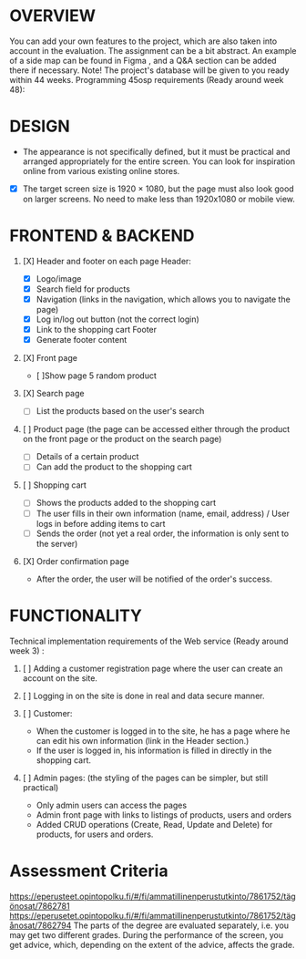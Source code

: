 # OVERVIEW
You can add your own features to the project, which are also taken into account in the evaluation.
The assignment can be a bit abstract. An example of a side map can be found in Figma  , and a Q&A section can be added there if necessary.
Note! The project's database will be given to you ready within 44 weeks.
Programming 45osp requirements (Ready around week 48):



# DESIGN
- The appearance is not specifically defined, but it must be practical and arranged appropriately for the entire screen. You can look for inspiration online from various existing online stores. 
- [X] The target screen size is 1920 × 1080, but the page must also look good on larger screens. No need to make less than 1920x1080 or mobile view.



# FRONTEND & BACKEND

1. [X] Header and footer on each page
Header:
   - [X] Logo/image
   - [X] Search field for products
   - [X] Navigation (links in the navigation, which allows you to navigate the page)
   - [X] Log in/log out button (not the correct login)
   - [X] Link to the shopping cart
Footer
   - [X] Generate footer content

2. [X] Front page
   - [ ]Show page 5 random product

3. [X] Search page
   - [ ] List the products based on the user's search

4. [ ] Product page (the page can be accessed either through the product on the front page or the product on the search page)
   - [ ] Details of a certain product
   - [ ] Can add the product to the shopping cart

5. [ ] Shopping cart
   - [ ] Shows the products added to the shopping cart
   - [ ] The user fills in their own information (name, email, address) / User logs in before adding items to cart
   - [ ] Sends the order (not yet a real order, the information is only sent to the server)

6. [X] Order confirmation page
   - After the order, the user will be notified of the order's success.



# FUNCTIONALITY

Technical implementation requirements of the Web service (Ready around week 3) :

1. [ ] Adding a customer registration page where the user can create an account on the site.

2. [ ] Logging in on the site is done in real and data secure manner.

3. [ ] Customer:
   - When the customer is logged in to the site, he has a page where he can edit his own information (link in the Header section.)
   - If the user is logged in, his information is filled in directly in the shopping cart.

4. [ ] Admin pages: (the styling of the pages can be simpler, but still practical)
   - Only admin users can access the pages
   - Admin front page with links to listings of products, users and orders
   - Added CRUD operations (Create, Read, Update and Delete) for products, for users and orders.





# Assessment Criteria

https://eperusteet.opintopolku.fi/#/fi/ammatillinenperustutkinto/7861752/tägönosat/7862781
https://eperusetet.opintopolku.fi/#/fi/ammatillinenperustutkinto/7861752/tägånosat/7862794
The parts of the degree are evaluated separately, i.e. you may get two different grades.
During the performance of the screen, you get advice, which, depending on the extent of the advice, affects the grade.
